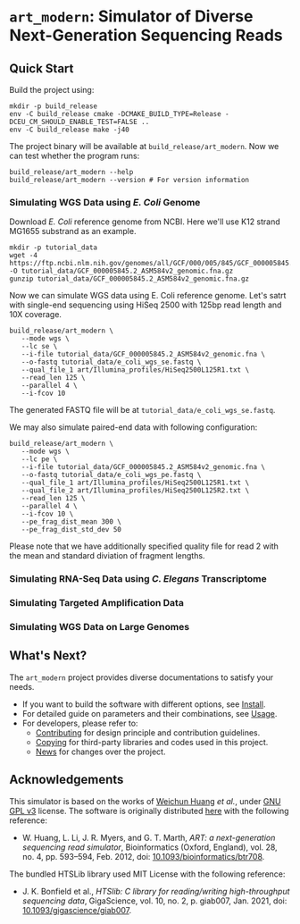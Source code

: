 # `art_modern`: Simulator of Diverse Next-Generation Sequencing Reads

## Quick Start

Build the project using:

```shell
mkdir -p build_release
env -C build_release cmake -DCMAKE_BUILD_TYPE=Release -DCEU_CM_SHOULD_ENABLE_TEST=FALSE ..
env -C build_release make -j40
```

The project binary will be available at `build_release/art_modern`. Now we can test whether the program runs:

```shell
build_release/art_modern --help
build_release/art_modern --version # For version information
```

### Simulating WGS Data using _E. Coli_ Genome

Download _E. Coli_ reference genome from NCBI. Here we'll use K12 strand MG1655 substrand as an example.

```shell
mkdir -p tutorial_data
wget -4 https://ftp.ncbi.nlm.nih.gov/genomes/all/GCF/000/005/845/GCF_000005845.2_ASM584v2/GCF_000005845.2_ASM584v2_genomic.fna.gz -O tutorial_data/GCF_000005845.2_ASM584v2_genomic.fna.gz
gunzip tutorial_data/GCF_000005845.2_ASM584v2_genomic.fna.gz
```

Now we can simulate WGS data using E. Coli reference genome. Let's satrt with single-end sequencing using HiSeq 2500 with 125bp read length and 10X coverage.

```shell
build_release/art_modern \
   --mode wgs \
   --lc se \
   --i-file tutorial_data/GCF_000005845.2_ASM584v2_genomic.fna \
   --o-fastq tutorial_data/e_coli_wgs_se.fastq \
   --qual_file_1 art/Illumina_profiles/HiSeq2500L125R1.txt \
   --read_len 125 \
   --parallel 4 \
   --i-fcov 10
```

The generated FASTQ file will be at `tutorial_data/e_coli_wgs_se.fastq`.

We may also simulate paired-end data with following configuration:

```shell
build_release/art_modern \
   --mode wgs \
   --lc pe \
   --i-file tutorial_data/GCF_000005845.2_ASM584v2_genomic.fna \
   --o-fastq tutorial_data/e_coli_wgs_pe.fastq \
   --qual_file_1 art/Illumina_profiles/HiSeq2500L125R1.txt \
   --qual_file_2 art/Illumina_profiles/HiSeq2500L125R2.txt \
   --read_len 125 \
   --parallel 4 \
   --i-fcov 10 \
   --pe_frag_dist_mean 300 \
   --pe_frag_dist_std_dev 50
```

Please note that we have additionally specified quality file for read 2 with the mean and standard diviation of fragment lengths.

### Simulating RNA-Seq Data using _C. Elegans_ Transcriptome

### Simulating Targeted Amplification Data

### Simulating WGS Data on Large Genomes

## What's Next?

The `art_modern` project provides diverse documentations to satisfy your needs.

- If you want to build the software with different options, see [Install](docs/Install.md).
- For detailed guide on parameters and their combinations, see [Usage](docs/Usage.md).
- For developers, please refer to:
  - [Contributing](docs/Contributing.md) for design principle and contribution guidelines.
  - [Copying](docs/Copying.md) for third-party libraries and codes used in this project.
  - [News](docs/News.md) for changes over the project.

## Acknowledgements

This simulator is based on the works of [Weichun Huang](mailto:whduke@gmail.com) _et al._, under [GNU GPL v3](https://www.gnu.org/licenses/) license. The software is originally distributed [here](https://www.niehs.nih.gov/research/resources/software/biostatistics/art) with the following reference:

- W. Huang, L. Li, J. R. Myers, and G. T. Marth, _ART: a next-generation sequencing read simulator_, Bioinformatics (Oxford, England), vol. 28, no. 4, pp. 593–594, Feb. 2012, doi: [10.1093/bioinformatics/btr708](https://doi.org/10.1093/bioinformatics/btr708).

The bundled HTSLib library used MIT License with the following reference:

- J. K. Bonfield et al., _HTSlib: C library for reading/writing high-throughput sequencing data_, GigaScience, vol. 10, no. 2, p. giab007, Jan. 2021, doi: [10.1093/gigascience/giab007](https://doi.org/10.1093/gigascience/giab007).
